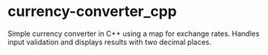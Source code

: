 # currency-converter_cpp
Simple currency converter in C++ using a map for exchange rates. Handles input validation and displays results with two decimal places.
